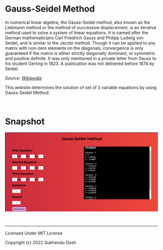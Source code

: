# Gauss-Seidel Method

In numerical linear algebra, the Gauss–Seidel method, also known as the Liebmann method or the method of successive displacement, is an iterative method used to solve a system of linear equations. It is named after the German mathematicians Carl Friedrich Gauss and Philipp Ludwig von Seidel, and is similar to the Jacobi method. Though it can be applied to any matrix with non-zero elements on the diagonals, convergence is only guaranteed if the matrix is either strictly diagonally dominant, or symmetric and positive definite. It was only mentioned in a private letter from Gauss to his student Gerling in 1823. A publication was not delivered before 1874 by Seidel.

<i>Source: [Wikipedia](https://en.wikipedia.org/wiki/Gauss%E2%80%93Seidel_method)</i>

This website determines the solution of set of 3 variable equations by using Gauss-Seidel Method.

<br>

# Snapshot

![Snapshot-1](assets/snapshot.png)

<br><hr>

Licensed Under MIT License

Copyright (c) 2022 Subhendu Dash
